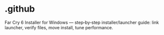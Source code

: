 # .github
Far Cry 6 Installer for Windows — step‑by‑step installer/launcher guide: link launcher, verify files, move install, tune performance.
